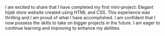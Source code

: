 I am excited to share that I have completed my first mini-project: Elegant hijab store website created using HTML and CSS. This experience was thrilling and I am proud of what I have accomplished. I am confident that I now possess the skills to take on bigger projects in the future. I am eager to continue learning and improving to enhance my abilities
